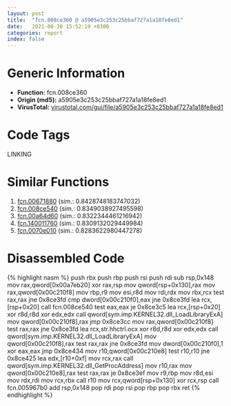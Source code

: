```yaml
---
layout: post
title:  "fcn.008ce360 @ a5905e3c253c25bbaf727a1a18fe8ed1"
date:   2021-08-30 15:52:19 +0300
categories: report
index: false
---
```


# Generic Information
- **Function:** fcn.008ce360
- **Origin (md5):** a5905e3c253c25bbaf727a1a18fe8ed1
- **VirusTotal:** [virustotal.com/gui/file/a5905e3c253c25bbaf727a1a18fe8ed1][virustotal_ref]

# Code Tags
<span class="tag" id="LINKING">LINKING</span>


# Similar Functions

1. [fcn.00671880][similar_1_ref] (sim.: 0.8428748183747032)
2. [fcn.008ce540][similar_2_ref] (sim.: 0.8349038927495598)
3. [fcn.00a64d60][similar_3_ref] (sim.: 0.8322344461216942)
4. [fcn.140011760][similar_4_ref] (sim.: 0.8309132029449984)
5. [fcn.0070e010][similar_5_ref] (sim.: 0.8283622980447278)


# Disassembled Code

{% highlight nasm %}
push rbx
push rbp
push rsi
push rdi
sub rsp,0x148
mov rax,qword[0x00a7eb20]
xor rax,rsp
mov qword[rsp+0x130],rax
mov rax,qword[0x00c210f8]
mov rbp,r9
mov esi,r8d
mov rdi,rdx
mov rbx,rcx
test rax,rax
jne 0x8ce3fd
cmp dword[0x00c210f0],eax
jne 0x8ce3fd
lea rcx,[rsp+0x20]
call fcn.008ce540
test eax,eax
je 0x8ce3c5
lea rcx,[rsp+0x20]
xor r8d,r8d
xor edx,edx
call qword[sym.imp.KERNEL32.dll_LoadLibraryExA]
mov qword[0x00c210f8],rax
jmp 0x8ce3cc
mov rax,qword[0x00c210f8]
test rax,rax
jne 0x8ce3fd
lea rcx,str.hhctrl.ocx
xor r8d,r8d
xor edx,edx
call qword[sym.imp.KERNEL32.dll_LoadLibraryExA]
mov qword[0x00c210f8],rax
test rax,rax
jne 0x8ce3fd
mov dword[0x00c210f0],1
xor eax,eax
jmp 0x8ce434
mov r10,qword[0x00c210e8]
test r10,r10
jne 0x8ce425
lea edx,[r10+0xf]
mov rcx,rax
call qword[sym.imp.KERNEL32.dll_GetProcAddress]
mov r10,rax
mov qword[0x00c210e8],rax
test rax,rax
je 0x8ce3ef
mov r9,rbp
mov r8d,esi
mov rdx,rdi
mov rcx,rbx
call r10
mov rcx,qword[rsp+0x130]
xor rcx,rsp
call fcn.005967b0
add rsp,0x148
pop rdi
pop rsi
pop rbp
pop rbx
ret 
{% endhighlight %}


[similar_1_ref]: /report/fcn.00671880@a5905e3c253c25bbaf727a1a18fe8ed1
[similar_2_ref]: /report/fcn.008ce540@a5905e3c253c25bbaf727a1a18fe8ed1
[similar_3_ref]: /report/fcn.00a64d60@a5905e3c253c25bbaf727a1a18fe8ed1
[similar_4_ref]: /report/fcn.140011760@a5e8b4820319974b4ce1027132e98e27
[similar_5_ref]: /report/fcn.0070e010@a5905e3c253c25bbaf727a1a18fe8ed1
[virustotal_ref]: https://www.virustotal.com/gui/file/a5905e3c253c25bbaf727a1a18fe8ed1